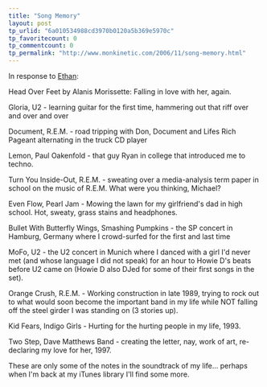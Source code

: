 ```yaml
---
title: "Song Memory"
layout: post
tp_urlid: "6a010534988cd3970b0120a5b369e5970c"
tp_favoritecount: 0
tp_commentcount: 0
tp_permalink: "http://www.monkinetic.com/2006/11/song-memory.html"
---
```

In response to [Ethan](http://blackrimglasses.com/archives/2006/11/21/song-memory/):

Head Over Feet by Alanis Morissette: Falling in love with her, again.

Gloria, U2 - learning guitar for the first time, hammering out that riff over and over and over

Document, R.E.M. - road tripping with Don, Document and Lifes Rich Pageant alternating in the truck CD player

Lemon, Paul Oakenfold - that guy Ryan in college that introduced me to techno. 

Turn You Inside-Out, R.E.M. - sweating over a media-analysis term paper in school on the music of R.E.M. What were you thinking, Michael?

Even Flow, Pearl Jam - Mowing the lawn for my girlfriend&#39;s dad in high school. Hot, sweaty, grass stains and headphones.

Bullet With Butterfly Wings, Smashing Pumpkins - the SP concert in Hamburg, Germany where I crowd-surfed for the first and last time

MoFo, U2 - the U2 concert in Munich where I danced with a girl I&#39;d never met (and whose language I did not speak) for an hour to Howie D&#39;s beats before U2 came on (Howie D also DJed for some of their first songs in the set).

Orange Crush, R.E.M. - Working construction in late 1989, trying to rock out to what would soon become the important band in my life while NOT falling off the steel girder I was standing on (3 stories up).

Kid Fears, Indigo Girls - Hurting for the hurting people in my life, 1993.

Two Step, Dave Matthews Band - creating the letter, nay, work of art, re-declaring my love for her, 1997.

These are only some of the notes in the soundtrack of my life... perhaps when I&#39;m back at my iTunes library I&#39;ll find some more.
